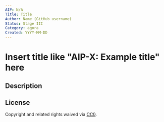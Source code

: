 ```yaml
---
AIP: N/A
Title: Title
Author: Name (GitHub username)
Status: Stage III
Category: agora
Created: YYYY-MM-DD
---
```


# Insert title like "AIP-X: Example title" here

## Description


## License
Copyright and related rights waived via [CC0](https://creativecommons.org/publicdomain/zero/1.0/).